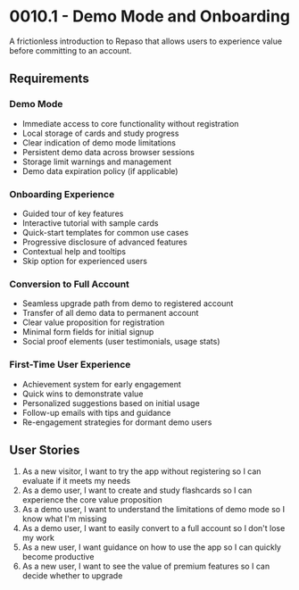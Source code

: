 # 0010.1 - Demo Mode and Onboarding

A frictionless introduction to Repaso that allows users to experience value before committing to an account.

## Requirements

### Demo Mode
- Immediate access to core functionality without registration
- Local storage of cards and study progress
- Clear indication of demo mode limitations
- Persistent demo data across browser sessions
- Storage limit warnings and management
- Demo data expiration policy (if applicable)

### Onboarding Experience
- Guided tour of key features
- Interactive tutorial with sample cards
- Quick-start templates for common use cases
- Progressive disclosure of advanced features
- Contextual help and tooltips
- Skip option for experienced users

### Conversion to Full Account
- Seamless upgrade path from demo to registered account
- Transfer of all demo data to permanent account
- Clear value proposition for registration
- Minimal form fields for initial signup
- Social proof elements (user testimonials, usage stats)

### First-Time User Experience
- Achievement system for early engagement
- Quick wins to demonstrate value
- Personalized suggestions based on initial usage
- Follow-up emails with tips and guidance
- Re-engagement strategies for dormant demo users

## User Stories

1. As a new visitor, I want to try the app without registering so I can evaluate if it meets my needs
2. As a demo user, I want to create and study flashcards so I can experience the core value proposition
3. As a demo user, I want to understand the limitations of demo mode so I know what I'm missing
4. As a demo user, I want to easily convert to a full account so I don't lose my work
5. As a new user, I want guidance on how to use the app so I can quickly become productive
6. As a new user, I want to see the value of premium features so I can decide whether to upgrade

